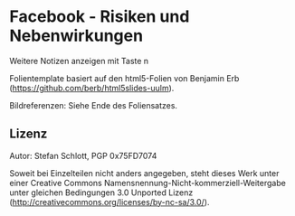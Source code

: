 Facebook - Risiken und Nebenwirkungen
=====================================

Weitere Notizen anzeigen mit Taste n

Folientemplate basiert auf den html5-Folien von Benjamin Erb
(https://github.com/berb/html5slides-uulm).

Bildreferenzen: Siehe Ende des Foliensatzes.


Lizenz
------

Autor: Stefan Schlott, PGP 0x75FD7074

Soweit bei Einzelteilen nicht anders angegeben, steht dieses Werk unter
einer Creative Commons Namensnennung-Nicht-kommerziell-Weitergabe unter
gleichen Bedingungen 3.0 Unported Lizenz
(http://creativecommons.org/licenses/by-nc-sa/3.0/).

